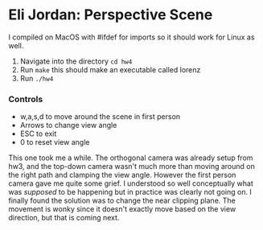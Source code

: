 <h1>Eli Jordan: Perspective Scene</h1>
<p>I compiled on MacOS with #ifdef for imports so it should work for Linux as well.</p>
<ol>
<li>Navigate into the directory <code>cd hw4</code></li>
<li>Run <code>make</code> this should make an executable called lorenz</li>
<li>Run <code>./hw4</code></li>
</ol>
<h3>Controls</h3>
<ul>
<li>w,a,s,d to move around the scene in first person</li>
<li>Arrows to change view angle</li>
<li>ESC to exit</li>
<li>0 to reset view angle</li>
</ul>

<p>This one took me a while. The orthogonal camera was already setup from hw3, and the top-down camera wasn't much more than moving around on the right path and clamping the view angle. However the first person camera gave me quite some grief. I understood so well conceptually what was <em>supposed</em> to be happening but in practice was clearly not going on. I finally found the solution was to change the near clipping plane. The movement is wonky since it doesn't exactly move based on the view direction, but that is coming next. </p>